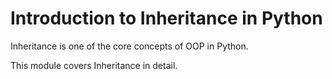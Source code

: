 # Introduction to Inheritance in Python

Inheritance is one of the core concepts of OOP in Python.

This module covers Inheritance in detail.
